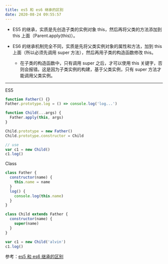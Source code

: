 ```yaml
---
title: es5 和 es6 继承的区别
date: 2020-08-24 09:55:57
---
```


- ES5 的继承，实质是先创造子类的实例对象 this，然后再将父类的方法添加到 this 上面（Parent.apply(this)）。

- ES6 的继承机制完全不同，实质是先将父类实例对象的属性和方法，加到 this 上面（所以必须先调用 super 方法），然后再用子类的构造函数修改 this。
  - 在子类的构造函数中，只有调用 super 之后，才可以使用 this 关键字，否则会报错。这是因为子类实例的构建，基于父类实例，只有 super 方法才能调用父类实例。

---

ES5

```js
function Father() {}
Father.prototype.log = () => console.log('log...')

function Child(...args) {
  Father.apply(this, args)
}

Child.prototype = new Father()
Child.prototype.constructor = Child

// use
var c1 = new Child()
c1.log()
```

Class

```js
class Father {
  constructor(name) {
    this.name = name
  }
  log() {
    console.log(this.name)
  }
}

class Child extends Father {
  constructor(name) {
    super(name)
  }
}

var c1 = new Child('alvin')
c1.log()
```

参考：[es5 和 es6 继承的区别](https://www.cnblogs.com/shuhaonb/p/10364837.html)
